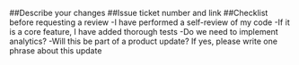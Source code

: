 ##Describe your changes
##Issue ticket number and link
##Checklist before requesting a review
 -I have performed a self-review of my code
 -If it is a core feature, I have added thorough tests
 -Do we need to implement analytics?
 -Will this be part of a product update? If yes, please write one phrase about this update
